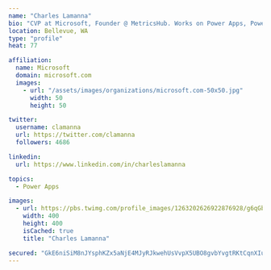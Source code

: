 ```yaml
---
name: "Charles Lamanna"
bio: "CVP at Microsoft, Founder @ MetricsHub. Works on Power Apps, Power Automate, Power Virtual Agent, Common Data Service and Dynamics 365."
location: Bellevue, WA
type: "profile"
heat: 77

affiliation:
  name: Microsoft
  domain: microsoft.com
  images:
    - url: "/assets/images/organizations/microsoft.com-50x50.jpg"
      width: 50
      height: 50

twitter:
  username: clamanna
  url: https://twitter.com/clamanna
  followers: 4686

linkedin:
  url: https://www.linkedin.com/in/charleslamanna

topics:
  - Power Apps

images:
  - url: https://pbs.twimg.com/profile_images/1263202626922876928/g6qGbHZ-_400x400.jpg
    width: 400
    height: 400
    isCached: true
    title: "Charles Lamanna"

secured: "GkE6niSiM8nJYsphKZx5aNjE4MJyRJkwehUsVvpX5UBO8gvbYvgtRKtCqnXIuDp0eHTRb3JMlMXmFEostI9XUuWZBl+diLc7tE2ebXSrQUm96qIbnM41YGQVKDMXy51tMlrp8dBz0Hlh+ONkfGhd8IvBJWB9GAxlKNapf6bQqQ13+5dbPYhx8bLDgXdWQIRL9LbkPC9rHYVEphv7mOAa9r7PczFKUXb8P/uEA8BsI+ZUPPnsz6LWxU68akmgx9+BOaZnwAFGSfqZkUbRggmVCMMjkWBOrABzBV2MMYBmrO2iFFlCsbChEJI7VhhdbRiNnE70LpLdmg0JAq1+DMPLeh6u6Dr/VyrnaWRoOP2I/BmIS5ay6plFauJao3BAdybFJ/OgjE6baKQvWzakCdgbh/sSyjw81IeyGBY6pZVvk5E=;UsYYpiRdp1LaRmbm6mFx5Q=="
---
```



